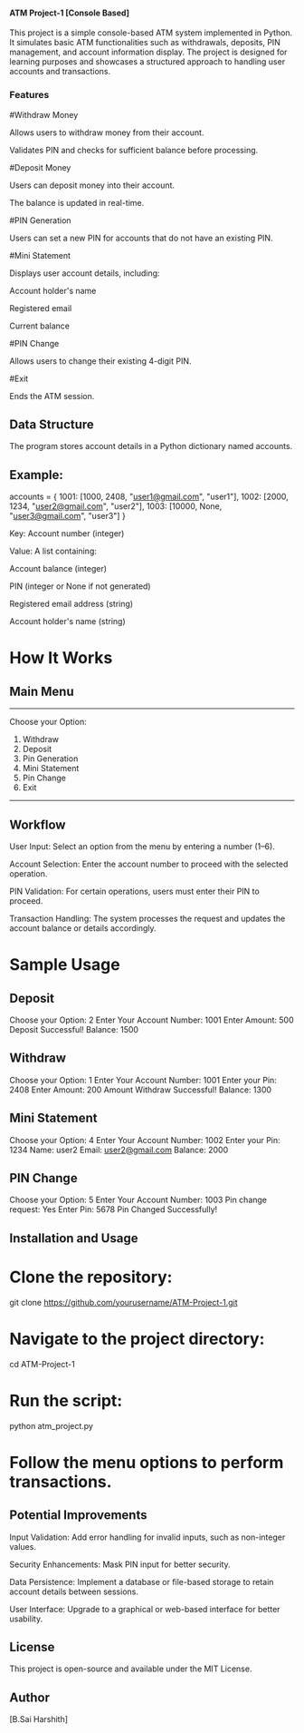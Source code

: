 #### ATM Project-1 [Console Based]

This project is a simple console-based ATM system implemented in Python. It simulates basic ATM functionalities such as withdrawals, deposits, PIN management, and account information display. The project is designed for learning purposes and showcases a structured approach to handling user accounts and transactions.

### Features

#Withdraw Money

Allows users to withdraw money from their account.

Validates PIN and checks for sufficient balance before processing.

#Deposit Money

Users can deposit money into their account.

The balance is updated in real-time.

#PIN Generation

Users can set a new PIN for accounts that do not have an existing PIN.

#Mini Statement

Displays user account details, including:

Account holder's name

Registered email

Current balance

#PIN Change

Allows users to change their existing 4-digit PIN.

#Exit

Ends the ATM session.

## Data Structure

The program stores account details in a Python dictionary named accounts.

## Example:

accounts = {
    1001: [1000, 2408, "user1@gmail.com", "user1"],
    1002: [2000, 1234, "user2@gmail.com", "user2"],
    1003: [10000, None, "user3@gmail.com", "user3"]
}

Key: Account number (integer)

Value: A list containing:

Account balance (integer)

PIN (integer or None if not generated)

Registered email address (string)

Account holder's name (string)

# How It Works

## Main Menu

*******************************
Choose your Option:
1. Withdraw
2. Deposit
3. Pin Generation
4. Mini Statement
5. Pin Change
6. Exit
********************************

## Workflow

User Input: Select an option from the menu by entering a number (1–6).

Account Selection: Enter the account number to proceed with the selected operation.

PIN Validation: For certain operations, users must enter their PIN to proceed.

Transaction Handling: The system processes the request and updates the account balance or details accordingly.

# Sample Usage

## Deposit

Choose your Option: 2
Enter Your Account Number: 1001
Enter Amount: 500
Deposit Successful!
Balance: 1500

## Withdraw

Choose your Option: 1
Enter Your Account Number: 1001
Enter your Pin: 2408
Enter Amount: 200
Amount Withdraw Successful!
Balance: 1300

## Mini Statement

Choose your Option: 4
Enter Your Account Number: 1002
Enter your Pin: 1234
Name: user2
Email: user2@gmail.com
Balance: 2000

## PIN Change

Choose your Option: 5
Enter Your Account Number: 1003
Pin change request: Yes
Enter Pin: 5678
Pin Changed Successfully!

## Installation and Usage

# Clone the repository:

git clone https://github.com/yourusername/ATM-Project-1.git

# Navigate to the project directory:

cd ATM-Project-1

# Run the script:

python atm_project.py

# Follow the menu options to perform transactions.

## Potential Improvements

Input Validation: Add error handling for invalid inputs, such as non-integer values.

Security Enhancements: Mask PIN input for better security.

Data Persistence: Implement a database or file-based storage to retain account details between sessions.

User Interface: Upgrade to a graphical or web-based interface for better usability.

## License

This project is open-source and available under the MIT License.

## Author

[B.Sai Harshith]
